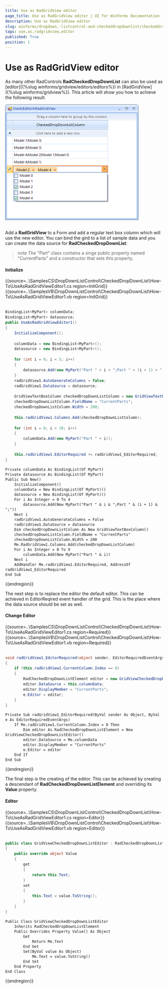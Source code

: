 ```yaml
---
title: Use as RadGridView editor
page_title: Use as RadGridView editor | UI for WinForms Documentation
description: Use as RadGridView editor
slug: winforms/dropdown,-listcontrol-and-checkeddropdownlist/checkeddropdownlist/how-to/use-as-radgridview-editor
tags: use,as,radgridview,editor
published: True
position: 1
---
```


# Use as RadGridView editor
 
As many other RadControls __RadCheckedDropDownList__ can also be used as [editor]({%slug winforms/gridview/editors/editors%}) in [RadGridView]({%slug winforms/gridview%}). This article will show you how to achieve the following result.

![dropdown-and-listcontrol-checkeddropdownlist-how-to-use-as-radgridview-editor 001](images/dropdown-and-listcontrol-checkeddropdownlist-how-to-use-as-radgridview-editor001.png)

## 

Add a __RadGridView__ to a Form and add a regular text box column which will use the new editor. You can bind the gird to a list of sample data and you can create the data source for __RadCheckedDropDownList__:
        

>note The "Part" class contains a singe public property named "CurrentParts" and a constructor that sets this property.
>

#### Initialize 

{{source=..\SamplesCS\DropDownListControl\CheckedDropDownList\How-To\UseAsRadGridViewEditor1.cs region=InitGrid}} 
{{source=..\SamplesVB\DropDownListControl\CheckedDropDownList\How-To\UseAsRadGridViewEditor1.vb region=InitGrid}} 

````C#
        
BindingList<MyPart> columnData;
BindingList<MyPart> datasource;
public UseAsRadGridViewEditor1()
{
    InitializeComponent();
    
    columnData = new BindingList<MyPart>();
    datasource = new BindingList<MyPart>();
    
    for (int i = 0; i < 5; i++)
    {
        datasource.Add(new MyPart("Part " + i + ";Part " + (i + 1) + ";"));
    }
    radGridView1.AutoGenerateColumns = false;
    radGridView1.DataSource = datasource;
    
    GridViewTextBoxColumn checkedDropDownListColumn = new GridViewTextBoxColumn();
    checkedDropDownListColumn.FieldName = "CurrentParts";
    checkedDropDownListColumn.Width = 200;
    
    this.radGridView1.Columns.Add(checkedDropDownListColumn);
    
    for (int i = 0; i < 10; i++)
    {
        columnData.Add(new MyPart("Part " + i));
    }
    
    this.radGridView1.EditorRequired += radGridView1_EditorRequired;
}

````
````VB.NET
Private columnData As BindingList(Of MyPart)
Private datasource As BindingList(Of MyPart)
Public Sub New()
    InitializeComponent()
    columnData = New BindingList(Of MyPart)()
    datasource = New BindingList(Of MyPart)()
    For i As Integer = 0 To 4
        datasource.Add(New MyPart("Part " & i & ";Part " & (i + 1) & ";"))
    Next i
    radGridView1.AutoGenerateColumns = False
    radGridView1.DataSource = datasource
    Dim checkedDropDownListColumn As New GridViewTextBoxColumn()
    checkedDropDownListColumn.FieldName = "CurrentParts"
    checkedDropDownListColumn.Width = 200
    Me.RadGridView1.Columns.Add(checkedDropDownListColumn)
    For i As Integer = 0 To 9
        columnData.Add(New MyPart("Part " & i))
    Next i
    AddHandler Me.radGridView1.EditorRequired, AddressOf radGridView1_EditorRequired
End Sub

````

{{endregion}} 
 
The next step is to replace the editor the default editor. This can be achieved in EditorReqired event handler of the grid. This is the place where the data source should be set as well.  

#### Change Editor 

{{source=..\SamplesCS\DropDownListControl\CheckedDropDownList\How-To\UseAsRadGridViewEditor1.cs region=Required}} 
{{source=..\SamplesVB\DropDownListControl\CheckedDropDownList\How-To\UseAsRadGridViewEditor1.vb region=Required}} 

````C#
    
void radGridView1_EditorRequired(object sender, EditorRequiredEventArgs e)
{
    if (this.radGridView1.CurrentColumn.Index == 0)
    {
        RadCheckedDropDownListElement editor = new GridViewCheckedDropDownListEditor();
        editor.DataSource = this.columnData;
        editor.DisplayMember = "CurrentParts";
        e.Editor = editor;
    }
}

````
````VB.NET
Private Sub radGridView1_EditorRequired(ByVal sender As Object, ByVal e As EditorRequiredEventArgs)
    If Me.radGridView1.CurrentColumn.Index = 0 Then
        Dim editor As RadCheckedDropDownListElement = New GridViewCheckedDropDownListEditor()
        editor.DataSource = Me.columnData
        editor.DisplayMember = "CurrentParts"
        e.Editor = editor
    End If
End Sub

````

{{endregion}} 
 
The final step is the creating of the editor. This can be achieved by creating a descendant of __RadCheckedDropDownListElement__ and overriding its __Value__ property.

#### Editor 

{{source=..\SamplesCS\DropDownListControl\CheckedDropDownList\How-To\UseAsRadGridViewEditor1.cs region=Editor}} 
{{source=..\SamplesVB\DropDownListControl\CheckedDropDownList\How-To\UseAsRadGridViewEditor1.vb region=Editor}} 

````C#
        
public class GridViewCheckedDropDownListEditor : RadCheckedDropDownListElement
{
    public override object Value
    {
        get
        {
            return this.Text;
        }
        set
        {
            this.Text = value.ToString();
        }
    }
}

````
````VB.NET
Public Class GridViewCheckedDropDownListEditor
    Inherits RadCheckedDropDownListElement
    Public Overrides Property Value() As Object
        Get
            Return Me.Text
        End Get
        Set(ByVal value As Object)
            Me.Text = value.ToString()
        End Set
    End Property
End Class

````

{{endregion}} 



